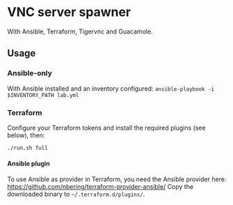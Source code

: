 # VNC server spawner

With Ansible, Terraform, Tigervnc and Guacamole.

## Usage

### Ansible-only

With Ansible installed and an inventory configured:
`ansible-playbook -i $INVENTORY_PATH lab.yml`

### Terraform

Configure your Terraform tokens and install the required plugins (see below), then:
```bash
./run.sh full
```

#### Ansible plugin

To use Ansible as provider in Terraform, you need the Ansible provider here: <https://github.com/nbering/terraform-provider-ansible/>
Copy the downloaded binary to `~/.terraform.d/plugins/`.
